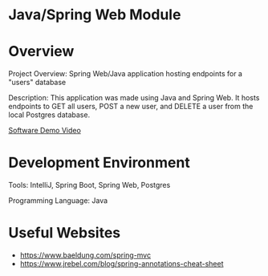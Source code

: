 # Java/Spring Web Module

# Overview

Project Overview: Spring Web/Java application hosting endpoints for a "users" database

Description: This application was made using Java and Spring Web. It hosts endpoints to GET all users, POST a new user, 
and DELETE a user from the local Postgres database.

[Software Demo Video](https://youtu.be/U8ke9uCW7Uc)

# Development Environment

Tools: IntelliJ, Spring Boot, Spring Web, Postgres

Programming Language: Java

# Useful Websites

* https://www.baeldung.com/spring-mvc
* https://www.jrebel.com/blog/spring-annotations-cheat-sheet